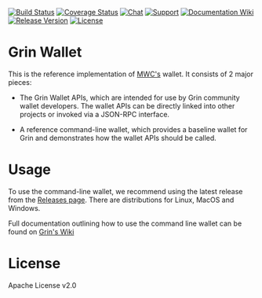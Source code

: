 [![Build Status](https://dev.azure.com/mimblewimble/grin-wallet/_apis/build/status/mimblewimble.grin-wallet?branchName=master)](https://dev.azure.com/mimblewimble/grin-wallet/_build/latest?definitionId=3&branchName=master)
[![Coverage Status](https://img.shields.io/codecov/c/github/mimblewimble/grin-wallet/master.svg)](https://codecov.io/gh/mimblewimble/grin-wallet)
[![Chat](https://img.shields.io/gitter/room/grin_community/Lobby.svg)](https://gitter.im/grin_community/Lobby)
[![Support](https://img.shields.io/badge/support-on%20gitter-brightgreen.svg)](https://gitter.im/grin_community/support)
[![Documentation Wiki](https://img.shields.io/badge/doc-wiki-blue.svg)](https://github.com/mimblewimble/docs/wiki)
[![Release Version](https://img.shields.io/github/release/mimblewimble/grin-wallet.svg)](https://github.com/mimblewimble/grin-wallet/releases)
[![License](https://img.shields.io/github/license/mimblewimble/grin-wallet.svg)](https://github.com/mimblewimble/grin-wallet/blob/master/LICENSE)

# Grin Wallet

This is the reference implementation of [MWC's](https://github.com/mimblewimble/grin) wallet. It consists of 2 major pieces:

* The Grin Wallet APIs, which are intended for use by Grin community wallet developers. The wallet APIs can be directly linked into other projects or invoked via a JSON-RPC interface.

* A reference command-line wallet, which provides a baseline wallet for Grin and demonstrates how the wallet APIs should be called.

# Usage

To use the command-line wallet, we recommend using the latest release from the [Releases page](https://github.com/mimblewimble/grin-wallet/releases). There are distributions for Linux, MacOS and Windows.

Full documentation outlining how to use the command line wallet can be found on [Grin's Wiki](https://github.com/mimblewimble/docs/wiki/Wallet-User-Guide)

# License

Apache License v2.0

